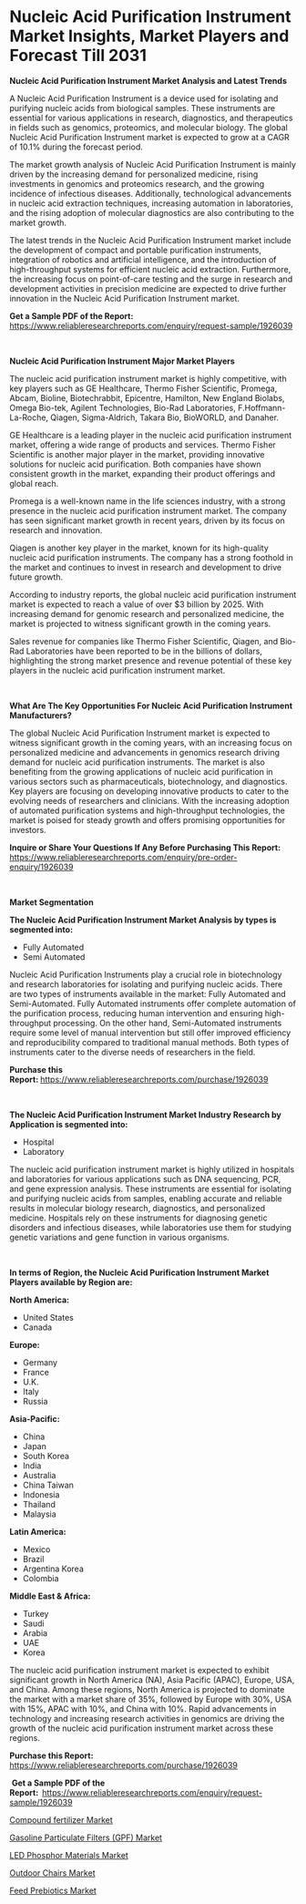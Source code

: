 <p><h1>Nucleic Acid Purification Instrument Market Insights, Market Players and Forecast Till 2031</h1></p><p><strong>Nucleic Acid Purification Instrument Market Analysis and Latest Trends</strong></p>
<p><p>A Nucleic Acid Purification Instrument is a device used for isolating and purifying nucleic acids from biological samples. These instruments are essential for various applications in research, diagnostics, and therapeutics in fields such as genomics, proteomics, and molecular biology. The global Nucleic Acid Purification Instrument market is expected to grow at a CAGR of 10.1% during the forecast period.</p><p>The market growth analysis of Nucleic Acid Purification Instrument is mainly driven by the increasing demand for personalized medicine, rising investments in genomics and proteomics research, and the growing incidence of infectious diseases. Additionally, technological advancements in nucleic acid extraction techniques, increasing automation in laboratories, and the rising adoption of molecular diagnostics are also contributing to the market growth.</p><p>The latest trends in the Nucleic Acid Purification Instrument market include the development of compact and portable purification instruments, integration of robotics and artificial intelligence, and the introduction of high-throughput systems for efficient nucleic acid extraction. Furthermore, the increasing focus on point-of-care testing and the surge in research and development activities in precision medicine are expected to drive further innovation in the Nucleic Acid Purification Instrument market.</p></p>
<p><strong>Get a Sample PDF of the Report:&nbsp;</strong> <a href="https://www.reliableresearchreports.com/enquiry/request-sample/1926039">https://www.reliableresearchreports.com/enquiry/request-sample/1926039</a></p>
<p>&nbsp;</p>
<p><strong>Nucleic Acid Purification Instrument Major Market Players</strong></p>
<p><p>The nucleic acid purification instrument market is highly competitive, with key players such as GE Healthcare, Thermo Fisher Scientific, Promega, Abcam, Bioline, Biotechrabbit, Epicentre, Hamilton, New England Biolabs, Omega Bio-tek, Agilent Technologies, Bio-Rad Laboratories, F.Hoffmann-La-Roche, Qiagen, Sigma-Aldrich, Takara Bio, BioWORLD, and Danaher.</p><p>GE Healthcare is a leading player in the nucleic acid purification instrument market, offering a wide range of products and services. Thermo Fisher Scientific is another major player in the market, providing innovative solutions for nucleic acid purification. Both companies have shown consistent growth in the market, expanding their product offerings and global reach.</p><p>Promega is a well-known name in the life sciences industry, with a strong presence in the nucleic acid purification instrument market. The company has seen significant market growth in recent years, driven by its focus on research and innovation.</p><p>Qiagen is another key player in the market, known for its high-quality nucleic acid purification instruments. The company has a strong foothold in the market and continues to invest in research and development to drive future growth.</p><p>According to industry reports, the global nucleic acid purification instrument market is expected to reach a value of over $3 billion by 2025. With increasing demand for genomic research and personalized medicine, the market is projected to witness significant growth in the coming years.</p><p>Sales revenue for companies like Thermo Fisher Scientific, Qiagen, and Bio-Rad Laboratories have been reported to be in the billions of dollars, highlighting the strong market presence and revenue potential of these key players in the nucleic acid purification instrument market.</p></p>
<p>&nbsp;</p>
<p><strong>What Are The Key Opportunities For Nucleic Acid Purification Instrument Manufacturers?</strong></p>
<p><p>The global Nucleic Acid Purification Instrument market is expected to witness significant growth in the coming years, with an increasing focus on personalized medicine and advancements in genomics research driving demand for nucleic acid purification instruments. The market is also benefiting from the growing applications of nucleic acid purification in various sectors such as pharmaceuticals, biotechnology, and diagnostics. Key players are focusing on developing innovative products to cater to the evolving needs of researchers and clinicians. With the increasing adoption of automated purification systems and high-throughput technologies, the market is poised for steady growth and offers promising opportunities for investors.</p></p>
<p><strong>Inquire or Share Your Questions If Any Before Purchasing This Report:</strong> <a href="https://www.reliableresearchreports.com/enquiry/pre-order-enquiry/1926039">https://www.reliableresearchreports.com/enquiry/pre-order-enquiry/1926039</a></p>
<p>&nbsp;</p>
<p><strong>Market Segmentation</strong></p>
<p><strong>The Nucleic Acid Purification Instrument Market Analysis by types is segmented into:</strong></p>
<p><ul><li>Fully Automated</li><li>Semi Automated</li></ul></p>
<p><p>Nucleic Acid Purification Instruments play a crucial role in biotechnology and research laboratories for isolating and purifying nucleic acids. There are two types of instruments available in the market: Fully Automated and Semi-Automated. Fully Automated instruments offer complete automation of the purification process, reducing human intervention and ensuring high-throughput processing. On the other hand, Semi-Automated instruments require some level of manual intervention but still offer improved efficiency and reproducibility compared to traditional manual methods. Both types of instruments cater to the diverse needs of researchers in the field.</p></p>
<p><strong>Purchase this Report:&nbsp;</strong><a href="https://www.reliableresearchreports.com/purchase/1926039">https://www.reliableresearchreports.com/purchase/1926039</a></p>
<p>&nbsp;</p>
<p><strong>The Nucleic Acid Purification Instrument Market Industry Research by Application is segmented into:</strong></p>
<p><ul><li>Hospital</li><li>Laboratory</li></ul></p>
<p><p>The nucleic acid purification instrument market is highly utilized in hospitals and laboratories for various applications such as DNA sequencing, PCR, and gene expression analysis. These instruments are essential for isolating and purifying nucleic acids from samples, enabling accurate and reliable results in molecular biology research, diagnostics, and personalized medicine. Hospitals rely on these instruments for diagnosing genetic disorders and infectious diseases, while laboratories use them for studying genetic variations and gene function in various organisms.</p></p>
<p>&nbsp;</p>
<p><strong>In terms of Region, the Nucleic Acid Purification Instrument Market Players available by Region are:</strong></p>
<p>
    <p> <strong> North America: </strong>
        <ul>
            <li>United States</li>
            <li>Canada</li>
        </ul>
        </p> 
    <p> <strong> Europe: </strong>
        <ul>
            <li>Germany</li>
            <li>France</li>
            <li>U.K.</li>
            <li>Italy</li>
            <li>Russia</li>
        </ul>
        </p> 
    <p> <strong> Asia-Pacific: </strong>
        <ul>
            <li>China</li>
            <li>Japan</li>
            <li>South Korea</li>
            <li>India</li>
            <li>Australia</li>
            <li>China Taiwan</li>
            <li>Indonesia</li>
            <li>Thailand</li>
            <li>Malaysia</li>
        </ul>
        </p> 
    <p> <strong> Latin America: </strong>
        <ul>
            <li>Mexico</li>
            <li>Brazil</li>
            <li>Argentina Korea</li>
            <li>Colombia</li>
        </ul>
        </p> 
    <p> <strong> Middle East & Africa: </strong>
        <ul>
            <li>Turkey</li>
            <li>Saudi</li>
            <li>Arabia</li>
            <li>UAE</li>
            <li>Korea</li>
        </ul>
    </p>
    </p>
<p><p>The nucleic acid purification instrument market is expected to exhibit significant growth in North America (NA), Asia Pacific (APAC), Europe, USA, and China. Among these regions, North America is projected to dominate the market with a market share of 35%, followed by Europe with 30%, USA with 15%, APAC with 10%, and China with 10%. Rapid advancements in technology and increasing research activities in genomics are driving the growth of the nucleic acid purification instrument market across these regions.</p></p>
<p><strong>Purchase this Report: </strong><a href="https://www.reliableresearchreports.com/purchase/1926039">https://www.reliableresearchreports.com/purchase/1926039</a></p>
<p>&nbsp;<strong>Get a Sample PDF of the Report:&nbsp;&nbsp;</strong><a href="https://www.reliableresearchreports.com/enquiry/request-sample/1926039">https://www.reliableresearchreports.com/enquiry/request-sample/1926039</a></p>
<p><strong></strong></p>
<p><p><a href="https://rainy-horn-d69.notion.site/Compound-fertilizer-Market-Offer-Valuable-Insights-into-Market-Size-Market-Share-Market-Trends-an-4a4ecc6bb72347fc88631f7d776560a1">Compound fertilizer Market</a></p><p><a href="https://woozy-pyroraptor-a1f.notion.site/Gasoline-Particulate-Filters-GPF-Market-Provides-Detailed-Segmentation-of-this-Market-based-on-Typ-23840cebb0324da9875cc66f87590422">Gasoline Particulate Filters (GPF) Market</a></p><p><a href="https://view.publitas.com/reportprime-1/led-phosphor-materials-market-with-the-goal-of-estimating-the-market-size-and-future-growth-potential-of-various-market-segments-based-on-component-applications-end-user-and-region/">LED Phosphor Materials Market</a></p><p><a href="https://view.publitas.com/reportprime-1/outdoor-chairs-market-size-2024-2031-global-industrial-analysis-key-geographical-regions-market-share-top-key-players-product-types-and-forecast-research-report/">Outdoor Chairs Market</a></p><p><a href="https://woozy-pyroraptor-a1f.notion.site/Feed-Prebiotics-Market-Size-2024-2031-Global-Industrial-Analysis-Key-Geographical-Regions-Market-0bbc541167314bfe8b2483fa52fc5949">Feed Prebiotics Market</a></p></p>